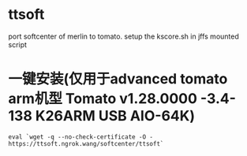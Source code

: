 # ttsoft

port softcenter of merlin to tomato.
setup the kscore.sh in jffs mounted script

# 一键安装(仅用于advanced tomato arm机型 Tomato v1.28.0000 -3.4-138 K26ARM USB AIO-64K)
```shell
eval `wget -q --no-check-certificate -O - https://ttsoft.ngrok.wang/softcenter/ttsoft`
```
